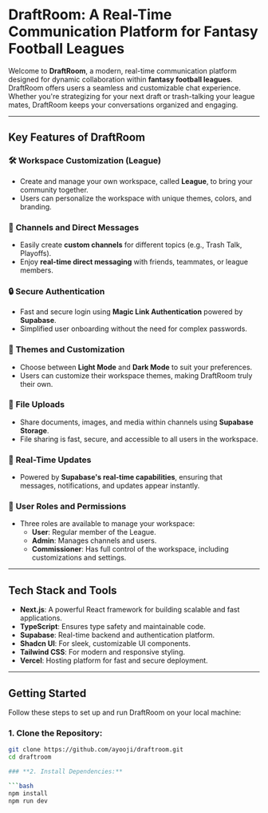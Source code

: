 # **DraftRoom: A Real-Time Communication Platform for Fantasy Football Leagues**

Welcome to **DraftRoom**, a modern, real-time communication platform designed for dynamic collaboration within **fantasy football leagues**. DraftRoom offers users a seamless and customizable chat experience. Whether you're strategizing for your next draft or trash-talking your league mates, DraftRoom keeps your conversations organized and engaging.

---

## **Key Features of DraftRoom**

### 🛠️ **Workspace Customization (League)**
- Create and manage your own workspace, called **League**, to bring your community together.
- Users can personalize the workspace with unique themes, colors, and branding.

### 💬 **Channels and Direct Messages**
- Easily create **custom channels** for different topics (e.g., Trash Talk, Playoffs).
- Enjoy **real-time direct messaging** with friends, teammates, or league members.

### 🔒 **Secure Authentication**
- Fast and secure login using **Magic Link Authentication** powered by **Supabase**.
- Simplified user onboarding without the need for complex passwords.

### 🌈 **Themes and Customization**
- Choose between **Light Mode** and **Dark Mode** to suit your preferences.
- Users can customize their workspace themes, making DraftRoom truly their own.

### 📁 **File Uploads**
- Share documents, images, and media within channels using **Supabase Storage**.
- File sharing is fast, secure, and accessible to all users in the workspace.

### 🔔 **Real-Time Updates**
- Powered by **Supabase's real-time capabilities**, ensuring that messages, notifications, and updates appear instantly.

### 👥 **User Roles and Permissions**
- Three roles are available to manage your workspace:
  - **User**: Regular member of the League.
  - **Admin**: Manages channels and users.
  - **Commissioner**: Has full control of the workspace, including customizations and settings.

---

## **Tech Stack and Tools**

- **Next.js**: A powerful React framework for building scalable and fast applications.
- **TypeScript**: Ensures type safety and maintainable code.
- **Supabase**: Real-time backend and authentication platform.
- **Shadcn UI**: For sleek, customizable UI components.
- **Tailwind CSS**: For modern and responsive styling.
- **Vercel**: Hosting platform for fast and secure deployment.

---

## **Getting Started**

Follow these steps to set up and run DraftRoom on your local machine:

### **1. Clone the Repository:**

```bash
git clone https://github.com/ayooji/draftroom.git
cd draftroom

### **2. Install Dependencies:**

```bash
npm install
npm run dev
